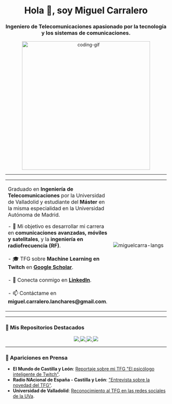 <h1 align="center">Hola 👋, soy Miguel Carralero</h1>
<h3 align="center">Ingeniero de Telecomunicaciones apasionado por la tecnología y los sistemas de comunicaciones.</h3>

<p align="center"> <img src="https://media.giphy.com/media/v1.Y2lkPTc5MGI3NjExbDB1dDZqZzE4cG5xZHExM2J6amg0aGN6NW9zNWw5bGpxN2o5a285ZSZlcD12MV9pbnRlcm5hbF9naWZfYnlfaWQmY3Q9Zw/qgQUggAC3Pfv687qPC/giphy.gif" alt="coding-gif" width="400"/> </p>

---

<table width="100%">
<tr>
<td valign="top" width="65%">
<p>
Graduado en <b>Ingeniería de Telecomunicaciones</b> por la Universidad de Valladolid y estudiante del <b>Máster</b> en la misma especialidad en la Universidad Autónoma de Madrid.
</p>
<p>
- 🔭 Mi objetivo es desarrollar mi carrera en <b>comunicaciones avanzadas, móviles y satelitales</b>, y la <b>ingeniería en radiofrecuencia (RF)</b>.
<br><br>
- 🎓 TFG sobre <b>Machine Learning en Twitch</b> en <a href="https://scholar.google.com/citations?user=sD8bCbQAAAAJ&hl=es"><b>Google Scholar</b></a>.
<br><br>
- 🔗 Conecta conmigo en <a href="https://www.linkedin.com/in/miguel-carralero-lanchares/"><b>LinkedIn</b></a>.
<br><br>
- 📫 Contáctame en <b>miguel.carralero.lanchares@gmail.com</b>.
<br>
</p>
</td>
<td valign="middle" width="35%" align="center">
  <img src="https://github-readme-stats.vercel.app/api/top-langs?username=miguelcarra&show_icons=true&locale=es&layout=compact&theme=dracula&hide_border=true" alt="miguelcarra-langs" />
</td>
</tr>
</table>

---

### 📌 Mis Repositorios Destacados

<p align="center">
  <a href="https://github.com/MiguelCarra/tle-satellite-classifier-python">
    <img src="https://github-readme-stats.vercel.app/api/pin/?username=MiguelCarra&repo=tle-satellite-classifier-python&theme=dracula&hide_border=true" />
  <a href="https://github.com/MiguelCarra/radar-pulse-simulation-matlab">
    <img src="https://github-readme-stats.vercel.app/api/pin/?username=MiguelCarra&repo=radar-pulse-simulation-matlab&theme=dracula&hide_border=true" />
  </a>
  <a href="https://github.com/MiguelCarra/deepfake-detection-matlab">
    <img src="https://github-readme-stats.vercel.app/api/pin/?username=MiguelCarra&repo=deepfake-detection-matlab&theme=dracula&hide_border=true" />
  </a>
      </a>
  <a href="https://github.com/MiguelCarra/sdn-grpc-network-management">
    <img src="https://github-readme-stats.vercel.app/api/pin/?username=MiguelCarra&repo=sdn-grpc-network-management&theme=dracula&hide_border=true" />
  </a>
</p>

---

### 📰 Apariciones en Prensa

- **El Mundo de Castilla y León**: [Reportaje sobre mi TFG "El psicólogo inteligente de Twitch"](https://www.linkedin.com/feed/update/urn:li:activity:7255490212095516672/?updateEntityUrn=urn%3Ali%3Afs_feedUpdate%3A%28V2%2Curn%3Ali%3Aactivity%3A7255490212095516672%29).
- **Radio NAcional de España - Castilla y León**: ["Entrevista sobre la novedad del TFG"](https://www.linkedin.com/feed/update/urn:li:activity:7279160955152781312/).
- **Universidad de Valladolid**: [Reconocimiento al TFG en las redes sociales de la UVa](https://www.linkedin.com/feed/update/urn:li:activity:7255490212095516672/).


